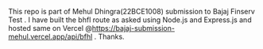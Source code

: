 This repo is part of Mehul Dhingra(22BCE1008) submission to Bajaj Finserv Test . I have built the bhfl route as asked using Node.js and Express.js and hosted same on Vercel @https://bajaj-submission-mehul.vercel.app/api/bfhl . Thanks.

